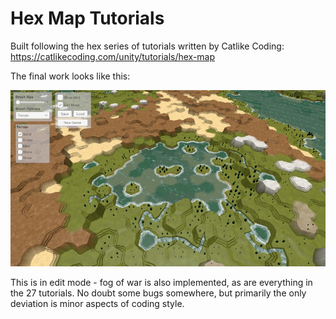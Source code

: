 # Hex Map Tutorials

Built following the hex series of tutorials written by Catlike Coding: https://catlikecoding.com/unity/tutorials/hex-map

The final work looks like this:

<div align="center"><img src="1613678156626-inner-lake.jpg" /></div>

This is in edit mode - fog of war is also implemented, as are everything in the 27 tutorials. No doubt some bugs somewhere, but primarily the only deviation is minor aspects of coding style.